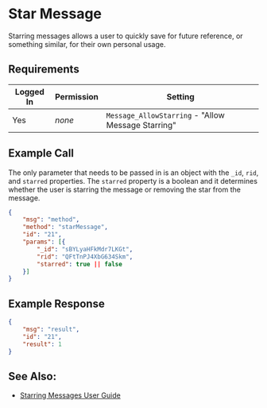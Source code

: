 # Star Message

Starring messages allows a user to quickly save for future reference, or something similar, for their own personal usage.

## Requirements

| Logged In | Permission | Setting |
| --- | --- | --- |
| Yes | _none_ | `Message_AllowStarring` - "Allow Message Starring" |

## Example Call

The only parameter that needs to be passed in is an object with the `_id`, `rid`, and `starred` properties. The `starred` property is a boolean and it determines whether the user is starring the message or removing the star from the message.

```json
{
    "msg": "method",
    "method": "starMessage",
    "id": "21",
    "params": [{
        "_id": "sBYLyaHFkMdr7LKGt",
        "rid": "QFtTnPJ4XbG634Skm",
        "starred": true || false
    }]
}
```

## Example Response

```json
{
    "msg": "result",
    "id": "21",
    "result": 1
}
```

## See Also:

- [Starring Messages User Guide][1]

[1]:../../../4.%20User%20Guides/Starring%20Messages

